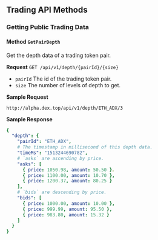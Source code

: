 ## Trading API Methods

### Getting Public Trading Data

#### Method `GetPairDepth`

Get the depth data of a trading token pair.

**Request** `GET /api/v1/depth/{pairId}/{size}`

- `pairId` The id of the trading token pair.
- `size` The number of levels of depth to get.

**Sample Request**

```http
http://alpha.dex.top/api/v1/depth/ETH_ADX/3
```

**Sample Response**
```yaml
{
  "depth": {
    "pairId": "ETH_ADX",
    # The timestamp in millisecond of this depth data.
    "timeMs": "1513244690782",
    # `asks` are ascending by price.
    "asks": [
      { price: 1050.98, amount: 50.50 }，
      { price: 1100.00, amount: 10.70 },
      { price: 1200.37, amount: 80.25 }
    ],
    # `bids` are descending by price.
    "bids": [
      { price: 1000.00, amount: 10.00 },
      { price: 999.99, amount: 95.50 },
      { price: 983.80, amount: 15.32 }
    ]
  }
}
```
